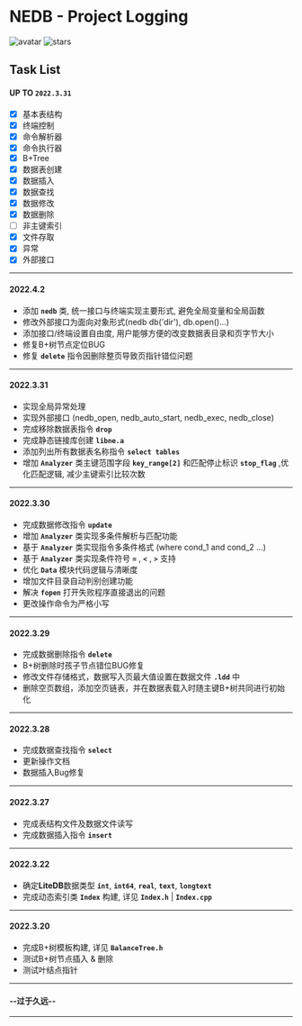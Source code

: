 # NEDB - Project Logging

![avatar](https://badgen.net/badge/Language/C++11/orange)
![stars](https://badgen.net/badge/Dev%20Env./Linux/green)

## Task List
#### UP TO **`2022.3.31`**
- [x] 基本表结构
- [x] 终端控制
- [x] 命令解析器
- [x] 命令执行器
- [x] B+Tree
- [x] 数据表创建
- [x] 数据插入
- [x] 数据查找
- [x] 数据修改
- [x] 数据删除
- [ ] 非主键索引
- [x] 文件存取
- [x] 异常
- [x] 外部接口

---
#### 2022.4.2
- 添加 **`nedb`** 类, 统一接口与终端实现主要形式, 避免全局变量和全局函数
- 修改外部接口为面向对象形式(nedb db('dir'), db.open()...)
- 添加接口/终端设置自由度, 用户能够方便的改变数据表目录和页字节大小
- 修复B+树节点定位BUG
- 修复 **`delete`** 指令因删除整页导致页指针错位问题

---
#### 2022.3.31
- 实现全局异常处理
- 实现外部接口 (nedb_open, nedb_auto_start, nedb_exec, nedb_close)
- 完成移除数据表指令 **`drop`**
- 完成静态链接库创建 **`libne.a`**
- 添加列出所有数据表名称指令 **`select tables`**
- 增加 **`Analyzer`** 类主键范围字段 **`key_range[2]`** 和匹配停止标识 **`stop_flag`** ,优化匹配逻辑, 减少主键索引比较次数

---
#### 2022.3.30
- 完成数据修改指令 **`update`**
- 增加 **`Analyzer`** 类实现多条件解析与匹配功能
- 基于 **`Analyzer`** 类实现指令多条件格式 (where cond_1 and cond_2 ...)
- 基于 **`Analyzer`** 类实现条件符号 **`=`** , **`<`** , **`>`** 支持
- 优化 **`Data`** 模块代码逻辑与清晰度
- 增加文件目录自动判别创建功能
- 解决 **`fopen`** 打开失败程序直接退出的问题
- 更改操作命令为严格小写

---
#### 2022.3.29
- 完成数据删除指令 **`delete`**
- B+树删除时孩子节点错位BUG修复
- 修改文件存储格式，数据写入页最大值设置在数据文件 **`.ldd`** 中
- 删除空页数组，添加空页链表，并在数据表载入时随主键B+树共同进行初始化

---
#### 2022.3.28
- 完成数据查找指令 **`select`**
- 更新操作文档
- 数据插入Bug修复

---
#### 2022.3.27
- 完成表结构文件及数据文件读写
- 完成数据插入指令 **`insert`**

---
#### 2022.3.22
- 确定**LiteDB**数据类型 **`int`**, **`int64`**, **`real`**, **`text`**, **`longtext`**
- 完成动态索引类 **`Index`** 构建, 详见 **`Index.h`** | **`Index.cpp`** 
   
---
#### 2022.3.20
- 完成B+树模板构建, 详见  **`BalanceTree.h`**
- 测试B+树节点插入 & 删除
- 测试叶结点指针

---

#### --过于久远--

---